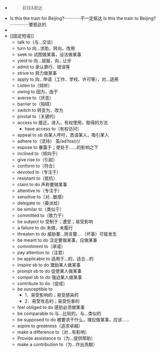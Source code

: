 - >前往&抵达
- Is this the train for Beijing?·············不一定抵达
  Is this the train to Beijing?···············要抵达的
-
- [[固定短语]]
	- talk to（与...交谈）
	- turn to 向...求助，转向，改用
	- seek to 试图做某事，设法做某事
	- yield to 向...屈服，向...让步
	- admit to 承认罪行、错误等
	- strive to 努力做某事
	- apply to 向...申请（工作、学校、许可等），对...适用
	- Listen to（倾听）
	- owing to 因为，由于
	- averse to（厌恶）
	- barrier to（阻碍）
	- switch to 转变为，改为
	- pivotal to（关键的）
	- access to 接近，进入，有权使用，取得的方法
		- have access to（有权访问）
	- appeal to sb 向某人呼吁，恳请某人，吸引某人
	- adhere to（坚持） 英/ədˈhɪə(r)/
	- expose to 暴露于；使处于……的影响之下
	- inclined to（倾向于）
	- give rise to（引起）
	- conform to（符合）
	- devoted to（专注于）
	- resistant to（抵抗）
	- claim to do 声称要做某事
	- attentive to（专注于）
	- sensitive to（对...敏感）
	- delegate to（委派给）
	- be similar to（类似于）
	- committed to（致力于）
	- be subject to 受制于；遭受；易受影响
	- a failure to do 未做，未履行
	- threaten to do 威胁要...扬言要... （坏事）可能发生
	- be meant to do 注定要做某事，应做某事
	- commitment to（承诺）
	- pay attention to（注意）
	- be applicable to 适用于...的，适合...的
	- inspire sb to do 激励某人做某事
	- prompt sb to do 促使某人做某事
	- compel sb to do 强迫某人做某事
	- contribute to do（促成）
	- be susceptible to
		- 1．易受影响的；易受感染的
		- 2．易受攻击的；易受伤害的
	- feel obliged to do 感到必须做某事
	- be comparable to 与...比较的，与...类似的
	- be supposed to do 被要求干什么，理应做某事，应该......
	- aspire to greatness（追求卓越）
	- make a difference to（对...有影响）
	- Provide assistance to（为...提供帮助）
	- make a contribution to（为...作出贡献）